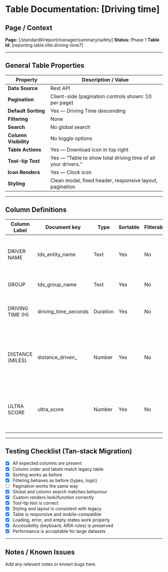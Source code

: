 # Table Documentation: [Driving time]

## Page / Context
**Page:** [/standard#/report/manager/summary/safety]
**Status:** Phase 1
**Table Id:** [reporting.table.title.driving-time7]

---

## General Table Properties

| Property             | Description / Value |
|----------------------|---------------------|
| **Data Source**      | Rest API |
| **Pagination**       | Client-side (pagination controls shown: 10 per page) |
| **Default Sorting**  | Yes — Driving Time descending |
| **Filtering**        | None |
| **Search**           | No global search |
| **Column Visibility**| No toggle options |
| **Table Actions**    | Yes — Download icon in top right |
| **Tool-tip Text**    | Yes — “Table to show total driving time of all your drivers.” |
| **Icon Renders**     | Yes — Clock icon |
| **Styling**          | Clean modal, fixed header, responsive layout, pagination |

---

## Column Definitions

| Column Label         | Document key         | Type     | Sortable | Filterable | Notes                                                                 |
|----------------------|----------------------|----------|----------|------------|-----------------------------------------------------------------------|
| DRIVER NAME          | tds_entity_name      | Text     | Yes      | No         | Clickable link likely routes to more detailed driver view             |
| GROUP                | tds_group_name       | Text     | Yes      | No         | Driver's assigned group                                  |
| DRIVING TIME (H)     | driving_time_seconds | Duration | Yes      | No         | Shown as days, hours, and minutes (e.g., 1d 22h 3m)                    |
| DISTANCE (MILES)     | distance_driven_     | Number   | Yes      | No         | Total distance driven in miles (with “mi” suffix) with update when changing to KM |
| ULTRA SCORE          | ultra_score          | Number   | Yes      | No         | Performance score with colored indicator (Green = high, Orange = med) |

---

## Testing Checklist (Tan-stack Migration)

- [x] All expected columns are present
- [x] Column order and labels match legacy table
- [x] Sorting works as before
- [x] Filtering behaves as before (types, logic)
- [ ] Pagination works the same way
- [x] Global and column search matches behaviour
- [x] Custom renders look/function correctly
- [x] Tool-tip text is correct
- [x] Styling and layout is consistent with legacy
- [x] Table is responsive and mobile-compatible
- [x] Loading, error, and empty states work properly
- [x] Accessibility (keyboard, ARIA roles) is preserved
- [x] Performance is acceptable for large datasets

---

## Notes / Known Issues

Add any relevant notes or known bugs here.
